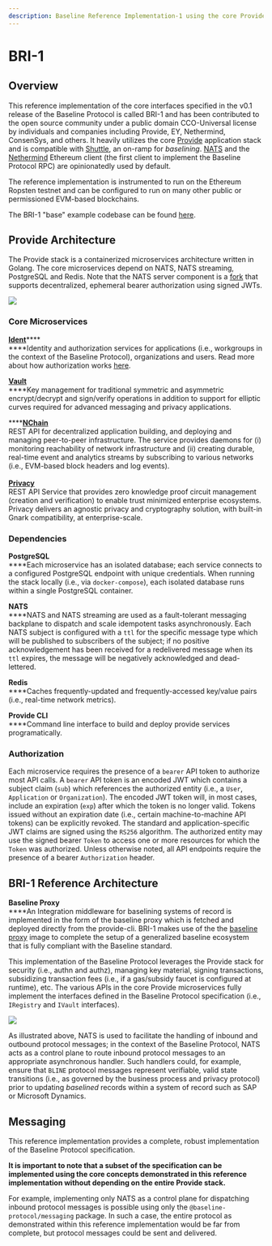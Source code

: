 ```yaml
---
description: Baseline Reference Implementation-1 using the core Provide stack.
---
```


# BRI-1

## Overview

This reference implementation of the core interfaces specified in the v0.1 release of the Baseline Protocol is called BRI-1 and has been contributed to the open source community under a public domain CCO-Universal license by individuals and companies including Provide, EY, Nethermind, ConsenSys, and others. It heavily utilizes the core [Provide](https://provide.services) application stack and is compatible with [Shuttle](https://shuttle.provide.services/waitlist), an on-ramp for _baselining_. [NATS](https://nats.io) and the [Nethermind](https://nethermind.io) Ethereum client (the first client to implement the Baseline Protocol RPC) are opinionatedly used by default.

The reference implementation is instrumented to run on the Ethereum Ropsten testnet and can be configured to run on many other public or permissioned EVM-based blockchains.

The BRI-1 "base" example codebase can be found [here](https://github.com/ethereum-oasis-op/baseline/tree/master/examples/bri-1/base-example).

## Provide Architecture

The Provide stack is a containerized microservices architecture written in Golang. The core microservices depend on NATS, NATS streaming, PostgreSQL and Redis. Note that the NATS server component is a [fork](https://github.com/kthomas/nats-server) that supports decentralized, ephemeral bearer authorization using signed JWTs.

![](<../../.gitbook/assets/image (7).png>)

### **Core Microservices**

[**Ident**](https://github.com/provideplatform/ident)\*\*\*\*\
\*\*\*\*Identity and authorization services for applications (i.e., workgroups in the context of the Baseline Protocol), organizations and users. Read more about how authorization works [here](./#authorization).

[**Vault**](https://github.com/provideplatform/vault)\
\*\*\*\*Key management for traditional symmetric and asymmetric encrypt/decrypt and sign/verify operations in addition to support for elliptic curves required for advanced messaging and privacy applications.

\*\*\*\*[**NChain**](https://github.com/provideplatform/nchain)\
REST API for decentralized application building, and deploying and managing peer-to-peer infrastructure. The service provides daemons for (i) monitoring reachability of network infrastructure and (ii) creating durable, real-time event and analytics streams by subscribing to various networks (i.e., EVM-based block headers and log events).\
\
[**Privacy**](https://github.com/provideplatform/privacy)\
REST API Service that provides zero knowledge proof circuit management (creation and verification) to enable trust minimized enterprise ecosystems. Privacy delivers an agnostic privacy and cryptography solution, with built-in Gnark compatibility, at enterprise-scale.

### Dependencies

**PostgreSQL**\
\*\*\*\*Each microservice has an isolated database; each service connects to a configured PostgreSQL endpoint with unique credentials. When running the stack locally (i.e., via `docker-compose`), each isolated database runs within a single PostgreSQL container.

**NATS**\
\*\*\*\*NATS and NATS streaming are used as a fault-tolerant messaging backplane to dispatch and scale idempotent tasks asynchronously. Each NATS subject is configured with a `ttl` for the specific message type which will be published to subscribers of the subject; if no positive acknowledgement has been received for a redelivered message when its `ttl` expires, the message will be negatively acknowledged and dead-lettered.

**Redis**\
\*\*\*\*Caches frequently-updated and frequently-accessed key/value pairs (i.e., real-time network metrics).

**Provide CLI**\
\*\*\*\*Command line interface to build and deploy provide services programatically.

### Authorization

Each microservice requires the presence of a `bearer` API token to authorize most API calls. A `bearer` API token is an encoded JWT which contains a subject claim (`sub`) which references the authorized entity (i.e., a `User`, `Application` or `Organization`). The encoded JWT token will, in most cases, include an expiration (`exp`) after which the token is no longer valid. Tokens issued without an expiration date (i.e., certain machine-to-machine API tokens) can be explicitly revoked. The standard and application-specific JWT claims are signed using the `RS256` algorithm. The authorized entity may use the signed bearer `Token` to access one or more resources for which the `Token` was authorized. Unless otherwise noted, all API endpoints require the presence of a bearer `Authorization` header.

## BRI-1 Reference Architecture

**Baseline Proxy**\
\*\*\*\*An Integration middleware for baselining systems of record is implemented in the form of the baseline proxy which is fetched and deployed directly from the provide-cli. BRI-1 makes use of the the [baseline proxy](https://docs.provide.services/api/quickstart/baseline/product-middleware-integration) image to complete the setup of a generalized baseline ecosystem that is fully compliant with the Baseline standard.

This implementation of the Baseline Protocol leverages the Provide stack for security (i.e., authn and authz), managing key material, signing transactions, subsidizing transaction fees (i.e., if a gas/subsidy faucet is configured at runtime), etc. The various APIs in the core Provide microservices fully implement the interfaces defined in the Baseline Protocol specification (i.e., `IRegistry` and `IVault` interfaces).

![](../../.gitbook/assets/baseline\_simple.png)

As illustrated above, NATS is used to facilitate the handling of inbound and outbound protocol messages; in the context of the Baseline Protocol, NATS acts as a control plane to route inbound protocol messages to an appropriate asynchronous handler. Such handlers could, for example, ensure that `BLINE` protocol messages represent verifiable, valid state transitions (i.e., as governed by the business process and privacy protocol) prior to updating _baselined_ records within a system of record such as SAP or Microsoft Dynamics.

## Messaging

This reference implementation provides a complete, robust implementation of the Baseline Protocol specification.

**It is important to note that a subset of the specification can be implemented using the core concepts demonstrated in this reference implementation without depending on the entire Provide stack.**

For example, implementing only NATS as a control plane for dispatching inbound protocol messages is possible using only the `@baseline-protocol/messaging` package. In such a case, the entire protocol as demonstrated within this reference implementation would be far from complete, but protocol messages could be sent and delivered.

##
